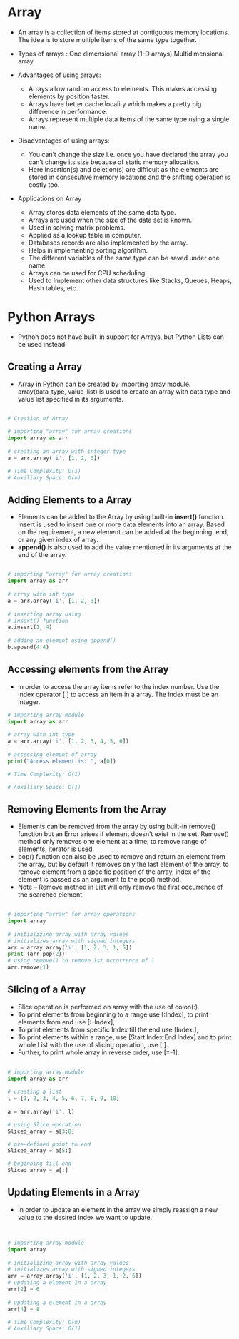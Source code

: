 # Array

- An array is a collection of items stored at contiguous memory locations. The idea is to store multiple items of the same type together. 

- Types of arrays : 
One dimensional array (1-D arrays)
Multidimensional array

- Advantages of using arrays: 
    - Arrays allow random access to elements. This makes accessing elements by position faster.
    - Arrays have better cache locality which makes a pretty big difference in performance.
    - Arrays represent multiple data items of the same type using a single name.

- Disadvantages of using arrays: 
    - You can’t change the size i.e. once you have declared the array you can’t change its size because of static memory allocation. 
    - Here Insertion(s) and deletion(s) are difficult as the elements are stored in consecutive memory locations and the shifting operation is costly too.

- Applications on Array
    - Array stores data elements of the same data type.
    - Arrays are used when the size of the data set is known.
    - Used in solving matrix problems.
    - Applied as a lookup table in computer.
    - Databases records are also implemented by the array.
    - Helps in implementing sorting algorithm.
    - The different variables of the same type can be saved under one name.
    - Arrays can be used for CPU scheduling.
    - Used to Implement other data structures like Stacks, Queues, Heaps, Hash tables, etc.


# Python Arrays

- Python does not have built-in support for Arrays, but Python Lists can be used instead.
  


## Creating a Array
- Array in Python can be created by importing array module. array(data_type, value_list) is used to create an array with data type and value list specified in its arguments. 
```py

# Creation of Array
 
# importing "array" for array creations
import array as arr
 
# creating an array with integer type
a = arr.array('i', [1, 2, 3])

# Time Complexity: O(1)
# Auxiliary Space: O(n)

```

## Adding Elements to a Array
- Elements can be added to the Array by using built-in <b>insert()</b> function. Insert is used to insert one or more data elements into an array. Based on the requirement, a new element can be added at the beginning, end, or any given index of array.
- <b>append()</b> is also used to add the value mentioned in its arguments at the end of the array.

```py

# importing "array" for array creations
import array as arr
 
# array with int type
a = arr.array('i', [1, 2, 3])
 
# inserting array using
# insert() function
a.insert(1, 4)
 
# adding an element using append()
b.append(4.4)

```

## Accessing elements from the Array
- In order to access the array items refer to the index number. Use the index operator [ ] to access an item in a array. The index must be an integer. 

```py
# importing array module
import array as arr
 
# array with int type
a = arr.array('i', [1, 2, 3, 4, 5, 6])
 
# accessing element of array
print("Access element is: ", a[0])

# Time Complexity: O(1)

# Auxiliary Space: O(1)
```

## Removing Elements from the Array
- Elements can be removed from the array by using built-in remove() function but an Error arises if element doesn’t exist in the set. Remove() method only removes one element at a time, to remove range of elements, iterator is used.
- pop() function can also be used to remove and return an element from the array, but by default it removes only the last element of the array, to remove element from a specific position of the array, index of the element is passed as an argument to the pop() method.
- Note – Remove method in List will only remove the first occurrence of the searched element. 

```py
  
# importing "array" for array operations
import array
  
# initializing array with array values
# initializes array with signed integers
arr = array.array('i', [1, 2, 3, 1, 5])
print (arr.pop(2))
# using remove() to remove 1st occurrence of 1
arr.remove(1)

```


## Slicing of a Array
- Slice operation is performed on array with the use of colon(:). 
- To print elements from beginning to a range use [:Index], to print elements from end use [:-Index],
- To print elements from specific Index till the end use [Index:], 
- To print elements within a range, use [Start Index:End Index] and to print whole List with the use of slicing operation, use [:]. 
- Further, to print whole array in reverse order, use [::-1]. 

```py
 
# importing array module
import array as arr
 
# creating a list
l = [1, 2, 3, 4, 5, 6, 7, 8, 9, 10]
 
a = arr.array('i', l)

# using Slice operation
Sliced_array = a[3:8]

# pre-defined point to end
Sliced_array = a[5:]

# beginning till end
Sliced_array = a[:]
```

## Updating Elements in a Array
- In order to update an element in the array we simply reassign a new value to the desired index we want to update.
```py


# importing array module
import array
 
# initializing array with array values
# initializes array with signed integers
arr = array.array('i', [1, 2, 3, 1, 2, 5])
# updating a element in a array
arr[2] = 6
 
# updating a element in a array
arr[4] = 8

# Time Complexity: O(n)
# Auxiliary Space: O(1)

```








